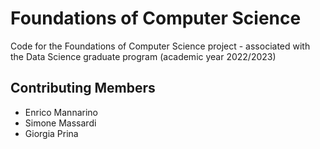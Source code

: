# Foundations of Computer Science

Code for the Foundations of Computer Science project - associated with the Data Science graduate program (academic year 2022/2023)

## Contributing Members

- Enrico Mannarino
- Simone Massardi
- Giorgia Prina
